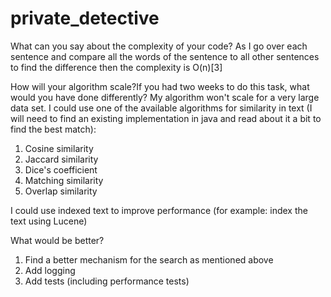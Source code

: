 # private_detective

What can you say about the complexity of your code?
As I go over each sentence and compare all the words of the sentence to all other sentences to find the difference
then the complexity is O(n)[3]

How will your algorithm scale?If you had two weeks to do this task, what would you have done differently? 
My algorithm won't scale for a very large data set.
I could use one of the available algorithms for similarity in text 
(I will need to find an existing implementation in java and read about it a bit to find the best match):

1) Cosine similarity
2) Jaccard similarity
3) Dice's coefficient
4) Matching similarity
5) Overlap similarity

I could use indexed text to improve performance (for example: index the text using Lucene)

What would be better?
1) Find a better mechanism for the search as mentioned above
2) Add logging
3) Add tests (including performance tests)
